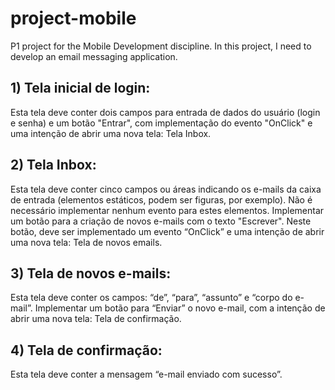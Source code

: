 # project-mobile
P1 project for the Mobile Development discipline. In this project, I need to develop an email messaging application.


## 1) Tela inicial de login:
Esta tela deve conter dois campos para entrada de dados do usuário (login e senha) e um botão "Entrar", com implementação do evento "OnClick" e uma intenção de abrir uma nova tela: Tela Inbox.

## 2) Tela Inbox:
Esta tela deve conter cinco campos ou áreas indicando os e-mails da caixa de entrada (elementos estáticos, podem ser figuras, por exemplo). Não é necessário implementar nenhum evento para estes elementos. Implementar um botão para a criação de novos e-mails com o texto "Escrever". Neste botão, deve ser implementado um evento “OnClick” e uma intenção de abrir uma nova tela: Tela de novos emails.

## 3) Tela de novos e-mails:
Esta tela deve conter os campos: “de”, “para”, “assunto” e “corpo do e-mail”. Implementar um botão para “Enviar” o novo e-mail, com a intenção de abrir uma nova tela: Tela de confirmação.

## 4) Tela de confirmação:
Esta tela deve conter a mensagem “e-mail enviado com sucesso”.
